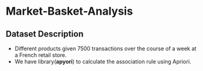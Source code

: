 # Market-Basket-Analysis

## Dataset Description

* Different products given 7500 transactions over the course of a week at a French retail store.
* We have library(**apyori**) to calculate the association rule using Apriori.
